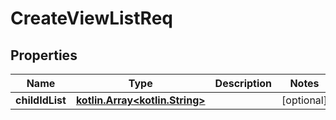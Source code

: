 # CreateViewListReq

## Properties
Name | Type | Description | Notes
------------ | ------------- | ------------- | -------------
**childIdList** | [**kotlin.Array&lt;kotlin.String&gt;**](.md) |  |  [optional]
